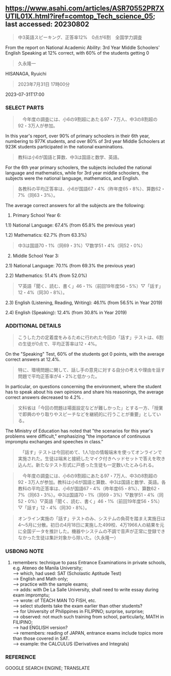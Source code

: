 ## https://www.asahi.com/articles/ASR70552PR7XUTIL01X.html?iref=comtop_Tech_science_05; last accessed: 20230802

> 中3英語スピーキング、正答率12%　0点が6割　全国学力調査

From the report on National Academic Ability: 3rd Year Middle Schoolers' English Speaking at 12% correct, with 60% of the students getting 0

> 久永隆一

HISANAGA, Ryuichi

> 2023年7月31日 17時00分

2023-07-31T17:00

### SELECT PARTS

>　今年度の調査には、小6の9割超にあたる97・7万人、中3の8割超の92・3万人が参加。

In this year's report, over 90% of primary schoolers in their 6th year, numbering to 977K students, and over 80% of 3rd year Middle Schoolers at 923K students participated in the national examinations.

> 教科は小6が国語と算数、中3は国語と数学、英語。

For the 6th year primary schoolers, the subjects included the national language and mathematics, while for 3rd year middle schoolers, the subjects were the national language, mathematics, and English. 

> 各教科の平均正答率は、小6が国語67・4%（昨年度65・8%）、算数62・7%（同63・3%）。

The average correct answers for all the subjects are the following:

1) Primary School Year 6:

1.1) National Language: 67.4% (from 65.8% the previous year)

1.2) Mathematics: 62.7% (from 63.3%)

> 中3は国語70・1%（同69・3%）▽数学51・4%（同52・0%）

2) Middle School Year 3:

2.1) National Language: 70.1% (from 69.3% the previous year)

2.2) Mathematics: 51.4% (from 52.0%)

> ▽英語「聞く、読む、書く」46・1%（前回19年度56・5%）▽「話す」12・4%（同30・8%）。

2.3) English (Listening, Reading, Writing): 46.1% (from 56.5% in Year 2019)

2.4) English (Speaking): 12.4% (from 30.8% in Year 2019)

### ADDITIONAL DETAILS

> こうした力の定着度をみるために行われた今回の「話す」テストは、6割の生徒が0点で、平均正答率は12・4%。

On the "Speaking" Test, 60% of the students got 0 points, with the average correct answers at 12.4%.

> 特に、環境問題に関して、話し手の意見に対する自分の考えや理由を話す問題で平均正答率が4・2%と低かった。

In particular, on questions concerning the environment, where the student has to speak about his own opinions and share his reasonings, the average correct answers decreased to 4.2% .

> 文科省は「今回の問題は場面設定などが難しかった」とする一方、「授業で即興のやり取りやスピーチなどを継続的に行うことが重要」としている。

The Ministry of Education has noted that "the scenarios for this year's problems were difficult," emphasizing "the importance of continuous impromptu exchanges and speeches in class." 

> 　「話す」テストは今回初めて、1人1台の情報端末を使ってオンラインで実施された。生徒は端末と接続したマイク付きヘッドセットで答えを吹き込んだ。新たなテスト形式に戸惑った生徒も一定数いたとみられる。

> 　今年度の調査には、小6の9割超にあたる97・7万人、中3の8割超の92・3万人が参加。教科は小6が国語と算数、中3は国語と数学、英語。各教科の平均正答率は、小6が国語67・4%（昨年度65・8%）、算数62・7%（同63・3%）。中3は国語70・1%（同69・3%）▽数学51・4%（同52・0%）▽英語「聞く、読む、書く」46・1%（前回19年度56・5%）▽「話す」12・4%（同30・8%）。

> オンライン実施の「話す」テストのみ、システムの負荷を踏まえ実施日は4～5月に分散。初日の4月18日に実施した499校、4万1966人の結果を元に全国データを推計した。機器やシステムの不調で音声が正常に登録できなかった生徒は集計対象から除いた。（久永隆一）

### USBONG NOTE

1) remembers: technique to pass Entrance Examinations in private schools, e.g. Ateneo de Manila University;<br/>
--> which, had used: SAT (Scholastic Aptitude Test)<br/>
--> English and Math only;<br/>
--> practice with the sample exams;<br/>
--> adds: with De La Salle University, shall need to write essay during exam impromptu;<br/>
--> wrote: of TEACH MAN TO FISH, etc.<br/>
--> select students take the exam earlier than other students?<br/>
--> for University of Philippines in FILIPINO; surprise, surprise;<br/>
--> observed: not much such training from school, particularly, MATH in FILIPINO;<br/>
--> had ENGLISH version?<br/>
--> remembers: reading of JAPAN, entrance exams include topics more than those covered in SAT.<br/>
--> example: the CALCULUS (Derivatives and Integrals)
   
### REFERENCE

GOOGLE SEARCH ENGINE; TRANSLATE

